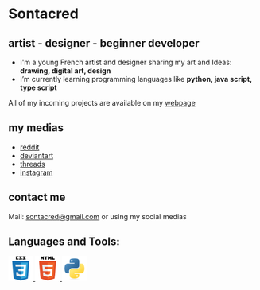 # Sontacred

## artist - designer - beginner developer

- I'm a young French artist and designer sharing my art and Ideas:
**drawing, digital art, design** 
- I’m currently learning programming languages like 
**python, java script, type script**  
  
All of my incoming projects are available on my [webpage](https://sontacred.github.io/Sontacred.IS.online.io/index.html)

## my medias
- [reddit](https://www.reddit.com/u/Legochems)
- [deviantart](https://www.deviantart.com/sontacred)
- [threads](https://www.deviantart.com/sontacred) 
- [instagram](https://www.instagram.com/sontacred/)

## contact me
Mail: sontacred@gmail.com
or using my social medias

  
<h2 align="left">Languages and Tools:</h2>  
<p align="left"> <a href="https://www.w3schools.com/css/" target="_blank" rel="noreferrer"> <img src="https://raw.githubusercontent.com/devicons/devicon/master/icons/css3/css3-original-wordmark.svg" alt="css3" width="50" height="50"/> </a> <a href="https://www.w3.org/html/" target="_blank" rel="noreferrer"> <img src="https://raw.githubusercontent.com/devicons/devicon/master/icons/html5/html5-original-wordmark.svg" alt="html5" width="50" height="50"/> </a> <a href="https://www.python.org" target="_blank" rel="noreferrer"> <img src="https://raw.githubusercontent.com/devicons/devicon/master/icons/python/python-original.svg" alt="python" width="50" height="50"/> </a> </p>
